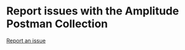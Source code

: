 # Report issues with the Amplitude Postman Collection

[Report an issue](https://github.com/Amplitude-Developer-Docs/postman-issues/issues)
